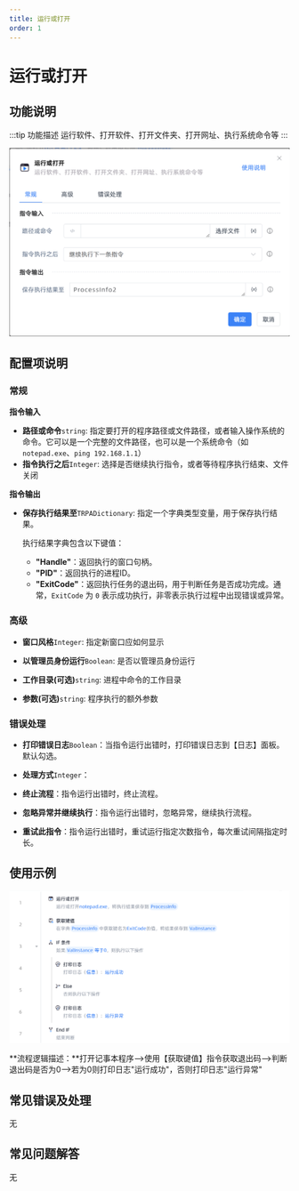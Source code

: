 ```yaml
---
title: 运行或打开
order: 1
---
```


# 运行或打开

## 功能说明

:::tip 功能描述
运行软件、打开软件、打开文件夹、打开网址、执行系统命令等
:::

![image-20250227112709358](../../assets/image-20250227112709358.png)

## 配置项说明

### 常规

**指令输入**

- **路径或命令**`string`: 指定要打开的程序路径或文件路径，或者输入操作系统的命令。它可以是一个完整的文件路径，也可以是一个系统命令（如`notepad.exe`、`ping 192.168.1.1`）
- **指令执行之后**`Integer`: 选择是否继续执行指令，或者等待程序执行结束、文件关闭

**指令输出**

- **保存执行结果至**`TRPADictionary`: 指定一个字典类型变量，用于保存执行结果。

  执行结果字典包含以下键值：

  - **"Handle"**：返回执行的窗口句柄。
  - **"PID"**：返回执行的进程ID。
  - **"ExitCode"**：返回执行任务的退出码，用于判断任务是否成功完成。通常，`ExitCode` 为 `0` 表示成功执行，非零表示执行过程中出现错误或异常。

### 高级

- **窗口风格**`Integer`: 指定新窗口应如何显示

- **以管理员身份运行**`Boolean`: 是否以管理员身份运行

- **工作目录(可选)**`string`: 进程中命令的工作目录

- **参数(可选)**`string`: 程序执行的额外参数

### 错误处理

- **打印错误日志**`Boolean`：当指令运行出错时，打印错误日志到【日志】面板。默认勾选。

- **处理方式**`Integer`：

 - **终止流程**：指令运行出错时，终止流程。

 - **忽略异常并继续执行**：指令运行出错时，忽略异常，继续执行流程。

 - **重试此指令**：指令运行出错时，重试运行指定次数指令，每次重试间隔指定时长。

## 使用示例

![image-20250227115821066](../../assets/image-20250227115821066.png)

**流程逻辑描述：**打开记事本程序-->使用【获取键值】指令获取退出码-->判断退出码是否为0-->若为0则打印日志"运行成功"，否则打印日志"运行异常"

## 常见错误及处理

无

## 常见问题解答

无

